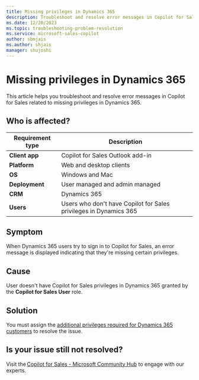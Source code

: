 ```yaml
---
title: Missing privileges in Dynamics 365
description: Troubleshoot and resolve error messages in Copilot for Sales related to missing privileges in Dynamics 365.
ms.date: 12/20/2023
ms.topic: troubleshooting-problem-resolution
ms.service: microsoft-sales-copilot
author: sbmjais
ms.author: shjais
manager: shujoshi
---
```


# Missing privileges in Dynamics 365

This article helps you troubleshoot and resolve error messages in Copilot for Sales related to missing privileges in Dynamics 365.

## Who is affected?

| Requirement type |Description  |
|---------|---------|
|**Client app**     |  Copilot for Sales Outlook add-in        |
|**Platform**     | Web and desktop clients         |
|**OS**     | Windows and Mac         |
|**Deployment**     | User managed and admin managed       |
|**CRM**     | Dynamics 365        |
|**Users**     | Users who don't have Copilot for Sales privileges in Dynamics 365   |

## Symptom

When Dynamics 365 users try to sign in to Copilot for Sales, an error message is displayed indicating that they're missing certain privileges.

## Cause

User doesn't have Copilot for Sales privileges in Dynamics 365 granted by the **Copilot for Sales User** role. 

## Solution

You must assign the [additional privileges required for Dynamics 365 customers](/microsoft-sales-copilot/install-viva-sales#additional-privileges-required-for-dynamics-365-customers) to resolve the issue. 

## Is your issue still not resolved?

Visit the [Copilot for Sales - Microsoft Community Hub](https://techcommunity.microsoft.com/t5/viva-sales/bd-p/VivaSales) to engage with our experts.
